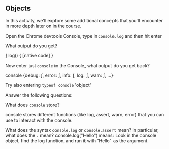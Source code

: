 ## Objects

In this activity, we'll explore some additional concepts that you'll encounter in more depth later on in the course.

Open the Chrome devtools Console, type in `console.log` and then hit enter

What output do you get?

ƒ log() { [native code] }

Now enter just `console` in the Console, what output do you get back?

console {debug: ƒ, error: ƒ, info: ƒ, log: ƒ, warn: ƒ, …}

Try also entering `typeof console`
'object'

Answer the following questions:

What does `console` store?

console stores different functions (like log, assert, warn, error) that you can use to interact with the console.


What does the syntax `console.log` or `console.assert` mean? In particular, what does the `.` mean?
console.log("Hello") means: Look in the console object, find the log function, and run it with "Hello" as the argument.
